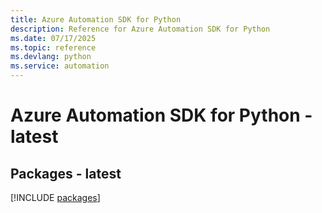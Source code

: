 ```yaml
---
title: Azure Automation SDK for Python
description: Reference for Azure Automation SDK for Python
ms.date: 07/17/2025
ms.topic: reference
ms.devlang: python
ms.service: automation
---
```

# Azure Automation SDK for Python - latest
## Packages - latest
[!INCLUDE [packages](automation-index.md)]